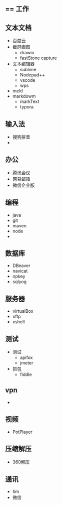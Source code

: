 ## == 工作

## 文本文档

* 百度云
* 截屏画图
  * drawio
  * fastStone capture
* 文本编辑器
  * sublime
  * Nodepad++
  * vscode
  * wps
* meld
* markdowm
  * markText
  * typora

## 输入法

* 搜狗拼音
* 

## 办公

* 腾讯会议
* 网易邮箱
* 微信企业版

## 编程

* java
* git
* maven
* node
* 

## 数据库

* DBeaver
* navicat 
* npkey
* sqlyog

## 服务器

* virtualBox
* xftp
* xshell

## 测试

* 测试
  * apifox
  * jmeter
* 抓包
  * fiddle

## vpn

* 

## 视频

* PotPlayer

## 压缩解压

* 360解压

## 通讯

* tim
* 微信



